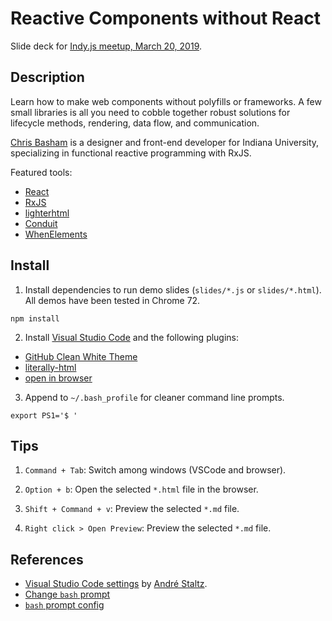 # Reactive Components without React

Slide deck for [Indy.js meetup, March 20, 2019](https://www.meetup.com/indyjs/events/ljvvdpyzfbbc/).

## Description

Learn how to make web components without polyfills or frameworks. A few small libraries is all you need to cobble together robust solutions for lifecycle methods, rendering, data flow, and communication.

[Chris Basham](https://bash.am) is a designer and front-end developer for Indiana University, specializing in functional reactive programming with RxJS.

Featured tools:

- [React](https://reactjs.org/)
- [RxJS](https://github.com/ReactiveX/rxjs)
- [lighterhtml](https://github.com/WebReflection/lighterhtml)
- [Conduit](https://github.com/indiana-university/conduit/)
- [WhenElements](https://github.com/basham/when-elements)

## Install

1. Install dependencies to run demo slides (`slides/*.js` or `slides/*.html`). All demos have been tested in Chrome 72.

```
npm install
```

2. Install [Visual Studio Code](https://code.visualstudio.com/) and the following plugins:

- [GitHub Clean White Theme](https://marketplace.visualstudio.com/items?itemName=saviorisdead.Theme-GitHubCleanWhite)
- [literally-html](https://marketplace.visualstudio.com/items?itemName=webreflection.literally-html)
- [open in browser](https://marketplace.visualstudio.com/items?itemName=techer.open-in-browser)

3. Append to `~/.bash_profile` for cleaner command line prompts.

```
export PS1='$ '
```

## Tips

1. `Command + Tab`: Switch among windows (VSCode and browser).

2. `Option + b`: Open the selected `*.html` file in the browser.

3. `Shift + Command + v`: Preview the selected `*.md` file.

4. `Right click > Open Preview`: Preview the selected `*.md` file.

## References

- [Visual Studio Code settings](https://staltz.com/your-ide-as-a-presentation-tool.html) by [André Staltz](https://staltz.com).
- [Change `bash` prompt](https://apple.stackexchange.com/a/107893)
- [`bash` prompt config](https://www.cyberciti.biz/tips/howto-linux-unix-bash-shell-setup-prompt.html)
